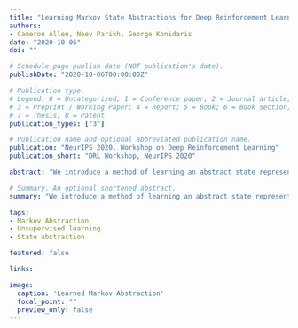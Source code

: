 ```yaml
---
title: "Learning Markov State Abstractions for Deep Reinforcement Learning"
authors:
- Cameron Allen, Neev Parikh, George Konidaris
date: "2020-10-06"
doi: ""

# Schedule page publish date (NOT publication's date).
publishDate: "2020-10-06T00:00:00Z"

# Publication type.
# Legend: 0 = Uncategorized; 1 = Conference paper; 2 = Journal article;
# 3 = Preprint / Working Paper; 4 = Report; 5 = Book; 6 = Book section;
# 7 = Thesis; 8 = Patent
publication_types: ["3"]

# Publication name and optional abbreviated publication name.
publication: "NeurIPS 2020. Workshop on Deep Reinforcement Learning"
publication_short: "DRL Workshop, NeurIPS 2020"

abstract: "We introduce a method of learning an abstract state representation for Markov Decision Processes (MDPs) with rich observations. We begin by proving that a combination of three conditions is sufficient for a learned state abstraction to retain the Markov property. We then describe a practical training procedure that combines inverse model estimation and temporal contrastive learning to learn an abstraction that approximately satisfies these conditions. We evaluate our approach with a proof-of-concept visual gridworld experiment, where the learned representation captures the underlying structure of the domain and enables substantially improved learning performance over end-to-end deep RL, matching the performance achieved with hand-designed compact state information."

# Summary. An optional shortened abstract.
summary: "We introduce a method of learning an abstract state representation for Markov Decision Processes (MDPs) with rich observations."

tags:
- Markov Abstraction
- Unsupervised learning
- State abstraction

featured: false

links:

image:
  caption: 'Learned Markov Abstraction'
  focal_point: ""
  preview_only: false
---
```

